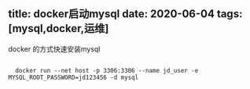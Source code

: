 title:  docker启动mysql
date:   2020-06-04
tags:[mysql,docker,运维]
---
docker 的方式快速安装mysql

 <!--more-->
```docker
  
  docker run --net host -p 3306:3306 --name jd_user -e MYSQL_ROOT_PASSWORD=jd123456 -d mysql

 ```